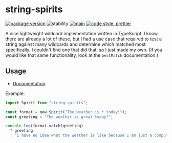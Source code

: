 # string-spirits

[![package version](https://img.shields.io/badge/dynamic/json?color=d0d0d0&label=string-spirits&prefix=v&query=%24%5B%27dist-tags%27%5D.latest&url=https%3A%2F%2Fregistry.npmjs.com%2Fstring-spirits)](https://npmjs.com/package/string-spirits)
![stability](https://img.shields.io/badge/stability-release-66f29a.svg)
[![main](https://github.com/partheseas/string-spirits/workflows/main/badge.svg)](https://github.com/partheseas/string-spirits/actions)
[![code style: prettier](https://img.shields.io/badge/code_style-prettier-ff69b4.svg)](https://github.com/prettier/prettier)

A nice lightweight wildcard implementation written in TypeScript. I know there are already
a lot of these, but I had a use case that required to test a string against many wildcards
and determine which matched most specifically. I couldn't find one that did that, so
I just made my own. (If you would like that same functionality, look at the `bestMatch`
documentation.)

## Usage

-   [Documentation](https://string-spirits.now.sh)

Example:

```JavaScript
import Spirit from "string-spirits";

const format = new Spirit("The weather is * today!");
const greeting = "The weather is great today!";

console.log(format.match(greeting)
  ? greeting
  : "I have no idea what the weather is like because I am just a computer!");
```
